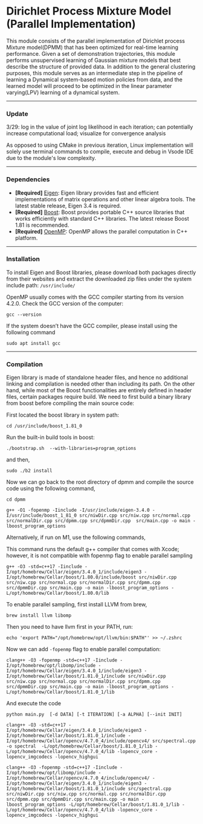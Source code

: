 # Dirichlet Process Mixture Model (Parallel Implementation)

This module consists of the parallel implementation of Dirichlet process Mixture model(DPMM) that has been optimized for real-time learning performance. Given a set of demonstration trajectories, this module performs unsupervised learning of Gaussian mixture models that best describe the structure of provided data. In addition to the general clustering purposes, this module serves as an intermediate step in the pipeline of learning a Dynamical system-based motion policies from data, and the learned model will proceed to be optimized in the linear parameter varying(LPV) learning of a dynamical system.

--- 

### Update

3/29: log in the value of joint log likelihood in each iteration; can potentially increase computational load; visualize for convergence analysis


As opposed to using CMake in previous iteration, Linux implementation will solely use terminal commands to compile, execute and debug in Vsode IDE due to the module's low complexity.


---

### Dependencies
- **[Required]** [Eigen](https://eigen.tuxfamily.org/index.php?title=Main_Page): Eigen library provides fast and efficient implementations of matrix operations and other linear algebra tools. The latest stable release, Eigen 3.4 is required.
- **[Required]** [Boost](https://www.boost.org/): Boost provides portable C++ source libraries that works efficiently with standard C++ libraries. The latest release Boost 1.81 is recommended.
- **[Required]** [OpenMP](https://www.openmp.org/): OpenMP allows the parallel computation in C++ platform.

---

### Installation
To install Eigen and Boost libraries, please download both packages directly from their websites and extract the downloaded zip files under the system include path: `/usr/include/`

OpenMP usually comes with the GCC compiler starting from its version 4.2.0. Check the GCC version of the computer:

```gcc --version```

If the system doesn’t have the GCC compiler, please install using the following command


```sudo apt install gcc```

---

### Compilation

Eigen library is made of standalone header files, and hence no additional linking and compilation is needed other than including its path. On the other hand, while most of the Boost functionalities are entirely defined in header files, certain packages require build. We need to first build a binary library from boost before compiling the main source code:

First located the boost library in system path:

```cd /usr/include/boost_1.81_0```

Run the built-in build tools in boost:

```./bootstrap.sh  --with-libraries=program_options```

and then,

```sudo ./b2 install ```

<!-- The built shared library is a dynamic library. Hence, we need to add the environmental variables that allow the source code to locate the library at run time:

```LD_LIBRARY_PATH=/usr/include/boost_1_81_0/stage/lib```

```export $LD_LIBRARY_PATH``` -->

Now we can go back to the root directory of dpmm and compile the source code using the following command,

```cd dpmm```

```g++ -O1 -fopenmp -Iinclude -I/usr/include/eigen-3.4.0 -I/usr/include/boost_1_81_0 src/niwDir.cpp src/niw.cpp src/normal.cpp src/normalDir.cpp src/dpmm.cpp src/dpmmDir.cpp  src/main.cpp -o main -lboost_program_options```

Alternatively, if run on M1, use the following commands,

This command runs the default g++ compiler that comes with Xcode; however, it is not compatible with fopenmp flag to enable parallel sampling

```g++ -O3 -std=c++17 -Iinclude -I/opt/homebrew/Cellar/eigen/3.4.0_1/include/eigen3 -I/opt/homebrew/Cellar/boost/1.80.0/include/boost src/niwDir.cpp src/niw.cpp src/normal.cpp src/normalDir.cpp src/dpmm.cpp src/dpmmDir.cpp src/main.cpp -o main -lboost_program_options -L/opt/homebrew/Cellar/boost/1.80.0/lib```

To enable parallel sampling, first install LLVM from brew,

```brew install llvm libomp```

Then you need to have llvm first in your PATH, run:

```echo 'export PATH="/opt/homebrew/opt/llvm/bin:$PATH"' >> ~/.zshrc```

Now we can add ```-fopenmp``` flag to enable parallel computation:

```clang++ -O3 -fopenmp -std=c++17 -Iinclude -I/opt/homebrew/opt/libomp/include -I/opt/homebrew/Cellar/eigen/3.4.0_1/include/eigen3 -I/opt/homebrew/Cellar/boost/1.81.0_1/include src/niwDir.cpp src/niw.cpp src/normal.cpp src/normalDir.cpp src/dpmm.cpp src/dpmmDir.cpp src/main.cpp -o main -lboost_program_options -L/opt/homebrew/Cellar/boost/1.81.0_1/lib```


And execute the code 

```python main.py  [-d DATA] [-t ITERATION] [-a ALPHA] [--init INIT]```

<!-- 
GCC can search for package under system directory, but both packages have unconventional names with version information, we need to specify the include path for GCC to search using the -I flag 

Eigen library is completely header-based; hence no separate compilation is needed and can be directly referenced and used once the include path is specified.

On the other hand, boost library; while most of its functionalities are defined in header files, some packages do require separate compilation and linking; e.g., boost::program_options.

Use the built-in build system from the boost:
./bootstrap.sh --help
Also, consider using the --show-libraries and --with-libraries=library-name-list options to limit the long wait you'll experience if you build everything. 
./b2 install 

The binary library, if not specified, by default will be installed under the directory usr/include/boost_1_81_0/stage/lib. Make sure then use the -L flag to specifiy the library path and use the -l flag to search for the specific library in the path -->


```clang++ -O3 -std=c++17 -I/opt/homebrew/Cellar/eigen/3.4.0_1/include/eigen3 -I/opt/homebrew/Cellar/boost/1.81.0_1/include -I/opt/homebrew/Cellar/opencv/4.7.0_4/include/opencv4/ src/spectral.cpp -o spectral  -L/opt/homebrew/Cellar/boost/1.81.0_1/lib -L/opt/homebrew/Cellar/opencv/4.7.0_4/lib -lopencv_core -lopencv_imgcodecs -lopencv_highgui```


```clang++ -O3 -fopenmp -std=c++17 -Iinclude -I/opt/homebrew/opt/libomp/include -I/opt/homebrew/Cellar/opencv/4.7.0_4/include/opencv4/ -I/opt/homebrew/Cellar/eigen/3.4.0_1/include/eigen3 -I/opt/homebrew/Cellar/boost/1.81.0_1/include src/spectral.cpp src/niwDir.cpp src/niw.cpp src/normal.cpp src/normalDir.cpp src/dpmm.cpp src/dpmmDir.cpp src/main.cpp -o main -lboost_program_options -L/opt/homebrew/Cellar/boost/1.81.0_1/lib -L/opt/homebrew/Cellar/opencv/4.7.0_4/lib -lopencv_core -lopencv_imgcodecs -lopencv_highgui```